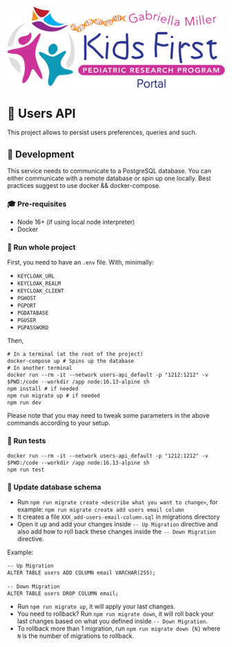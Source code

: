 <p align="center">
  <img src="docs/portal.svg" alt="Kids First Portal" width="660px">
</p>

# :busts_in_silhouette: Users API
This project allows to persist users preferences, queries and such.

## :nut_and_bolt: Development
This service needs to communicate to a PostgreSQL database. You can either communicate with a remote database or spin up one locally.
Best practices suggest to use docker && docker-compose. 

### :mortar_board: Pre-requisites
- Node 16+ (if using local node interpreter)
- Docker

### :runner: Run whole project
First, you need to have an `.env` file. With, minimally:
- `KEYCLOAK_URL`
- `KEYCLOAK_REALM`
- `KEYCLOAK_CLIENT`
- `PGHOST`
- `PGPORT`
- `PGDATABASE`
- `PGUSER`
- `PGPASSWORD`

Then, 
```
# In a terminal (at the root of the project)
docker-compose up # Spins up the database 
# In another terminal
docker run --rm -it --network users-api_default -p "1212:1212" -v $PWD:/code --workdir /app node:16.13-alpine sh
npm install # if needed
npm run migrate up # if needed
npm run dev
```
Please note that you may need to tweak some parameters in the above commands according to your setup.
### :hammer: Run tests
```
docker run --rm -it --network users-api_default -p "1212:1212" -v $PWD:/code --workdir /app node:16.13-alpine sh
npm run test
```

### :wrench: Update database schema

- Run `npm run migrate create <describe what you want to change>`, for example: `npm run migrate create add users email column`
- It creates a file `XXX_add-users-email-column.sql` in migrations directory
- Open it up and add your changes inside `-- Up Migration` directive and also add how to roll back these changes inside the `-- Down Migration` directive.

Example: 
```
-- Up Migration
ALTER TABLE users ADD COLUMN email VARCHAR(255);

-- Down Migration
ALTER TABLE users DROP COLUMN email;
```

- Run `npm run migrate up`, it will apply your last changes.
- You need to rollback? Run `npm run migrate down`, it will roll back your last changes based on what you defined inside `-- Down Migration`.
- To rollback more than 1 migration, run `npm run migrate down {N}` where `N` is the number of migrations to rollback.